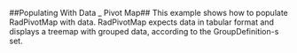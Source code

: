 ##Populating With Data _ Pivot Map##
This example shows how to populate RadPivotMap with data. RadPivotMap expects data in tabular format and displays a treemap with grouped data, according to the GroupDefinition-s set.